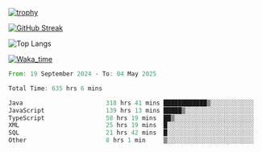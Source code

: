 <!--
**ren-joey/ren-joey** is a ✨ _special_ ✨ repository because its `README.md` (this file) appears on your GitHub profile.

Here are some ideas to get you started:

- 🔭 I’m currently working on ...
- 🌱 I’m currently learning ...
- 👯 I’m looking to collaborate on ...
- 🤔 I’m looking for help with ...
- 💬 Ask me about ...
- 📫 How to reach me: ...
- 😄 Pronouns: ...
- ⚡ Fun fact: ...
-->

[![trophy](https://github-profile-trophy.vercel.app/?username=ren-joey&theme=darkhub&column=5)](https://github.com/ren-joey)

[![GitHub Streak](https://streak-stats.demolab.com/?user=ren-joey&theme=dark)](https://github.com/ren-joey)

![Top Langs](https://github-readme-stats.vercel.app/api/top-langs?username=ren-joey&show_icons=true&layout=compact&locale=en&hide=html,CSS,scss,Pug,Twig&theme=dark)

[![Waka_time](https://github-readme-stats.vercel.app/api/wakatime?username=joeyren&theme=dark)](https://github.com/ren-joey)

<!--START_SECTION:waka-->

```rust
From: 19 September 2024 - To: 04 May 2025

Total Time: 635 hrs 6 mins

Java                       318 hrs 41 mins ████████████▒░░░░░░░░░░░░   49.55 %
JavaScript                 139 hrs 13 mins █████▒░░░░░░░░░░░░░░░░░░░   21.65 %
TypeScript                 58 hrs 19 mins  ██▒░░░░░░░░░░░░░░░░░░░░░░   09.07 %
XML                        25 hrs 19 mins  █░░░░░░░░░░░░░░░░░░░░░░░░   03.94 %
SQL                        21 hrs 42 mins  █░░░░░░░░░░░░░░░░░░░░░░░░   03.38 %
Other                      8 hrs 1 min     ▒░░░░░░░░░░░░░░░░░░░░░░░░   01.25 %
```

<!--END_SECTION:waka-->
